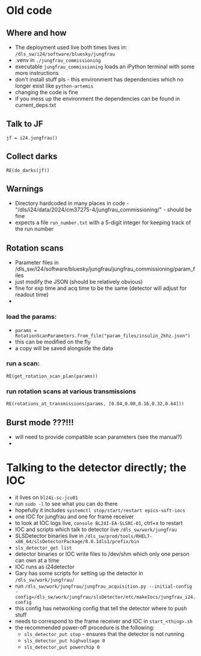 # Old code

## Where and how

- The deployment used live both times lives in: `/dls_sw/i24/software/bluesky/jungfrau`
- .venv in `./jungfrau_commissioning`
- executable `jungfrau_commissioning` loads an iPython terminal with some more instructions
- don't install stuff pls - this environment has dependencies which no longer exist like `python-artemis`
- changing the code is fine
- if you mess up the environment the dependencies can be found in current_deps.txt

## Talk to JF

`jf = i24.jungfrau()`

## Collect darks

`RE(do_darks(jf))` 

## Warnings

- Directory hardcoded in many places in code - "/dls/i24/data/2024/cm37275-4/jungfrau_commissioning/" - should be fine 
- expects a file `run_number.txt` with a 5-digit integer for keeping track of the run number

## Rotation scans

- Parameter files in /dls_sw/i24/software/bluesky/jungfrau/jungfrau_commissioning/param_files
- just modify the JSON (should be relatively obvious)
- fine for exp time and acq time to be the same (detector will adjust for readout time)
- 

### load the params:

- `params = RotationScanParameters.from_file("param_files/insulin_2khz.json")`
- this can be modified on the fly
- a copy will be saved alongside the data

### run a scan:

`RE(get_rotation_scan_plan(params))`

### run rotation scans at various transmissions

`RE(rotations_at_transmissions(params, [0.04,0.08,0.16,0.32,0.64]))`

## Burst mode ???!!!

- will need to provide compatible scan parameters (see the manual?)
- 

# Talking to the detector directly; the IOC

- it lives on `bl24i-sc-jcu01`
- run `sudo -l` to see what you can do there
- hopefully it includes `systemctl stop/start/restart epics-soft-iocs`
- one IOC for jungfrau and one for frame receiver
- to look at IOC logs live, `console BL24I-EA-SLSRC-01`, ctrl+x to restart
- IOC and scripts which talk to detector live  `/dls_sw/work/jungfrau`
- SLSDetector binaries live in `/dls_sw/prod/tools/RHEL7-x86_64/slsDetectorPackage/8.0.1dls1/prefix/bin`
-  `sls_detector_get list`
- detector binaries or IOC write files to /dev/shm which only one person can own at a time
- IOC runs as i24detector
- Gary has some scripts for setting up the detector in `/dls_sw/work/jungfrau/`
- run `/dls_sw/work/jungfrau/jungfrau_acquisition.py --initial-config -config=/dls_sw/work/jungfrau/slsDetector/etc/makeIocs/jungfrau_i24.config`
- this config has networking config that tell the detector where to push stuff
- needs to correspond to the frame receiver and IOC in `start_<thing>.sh`
- the recommended power-off procedure is the following:
  - `sls_detector_put stop` -  ensures that the detector is not running
  - `sls_detector_put highvoltage 0`
  - `sls_detector_put powerchip 0`
